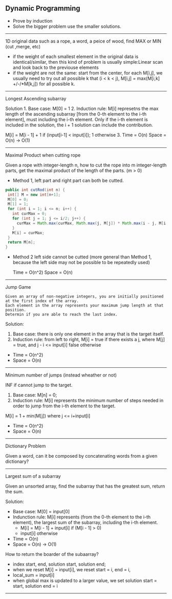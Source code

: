 ## Dynamic Programming

  * Prove by induction
  * Solve the bigger problem use the smaller solutions.
  
  ------
  1D original data such as a rope, a word, a peice of wood, find MAX or MIN (cut ,merge, etc)
    
  * if the weight of each smallest element in the original data is identical/similar, then this kind of problem is usually simple:Linear scan and look back to the previouse elements
  * if the weight are not the same: start from the center, for each M[i,j], we usually need to try out all possible k that (i < k < j), M[i,j] = max(M[i,k] +/-/*M[k,j]) for all possible k.
   
   ------
   Longest Ascending subarray
   
   Solution
    1. Base case: M[0] = 1
    2. Induction rule: M[i] represetns the max length of the ascending subarray [from the 0-th element to the i-th element],
   must including the i-th element.
   Only if the i-th element is included in the solution, the i + 1 solution can include the contribution.
   
   M[i] = M[i - 1] + 1 if (input[i-1] < input[i]); 1 otherwise
    3. Time = O(n) Space = O(n) -> O(1)
    
   -------
   Maximal Product when cutting rope
   
   Given a rope with integer-length n, how to cut the rope into m 
   integer-length parts, get the maximal product of the length of the parts. (m > 0)
   
  * Method 1, left part and right part can both be cutted.
  
   ```java
   public int cutRod(int n) {
    int[] M = new int[n+1];
    M[0] = 0;
    M[1] = 1;
    for (int i = 1; i <= n; i++) {
      int curMax = 0;
      for (int j = 1; j <= i/2; j++) {
        curMax = Math.max(curMax, Math.max(j, M[j]) * Math.max(i - j, M[i - j]));
      }
      M[i] = curMax;
    }
    return M[n];
   }
   ```
  * Method 2 left side cannot be cutted (more general than Method 1, because the left
        side may not be possible to be repeatedly used)
        
    Time = O(n^2)
    Space = O(n)
    
------
Jump Game
    
    Given an array of non-negative integers, you are initially positioned at the first index of the array.
    Each element in the array represents your maximum jump length at that position.
    Determin if you are able to reach the last index.
    
Solution:
  1. Base case: there is only one element in the array that is the target itself.
  2. Induction rule: from left to right, 
      M[i] = true if there exists a j, where M[j] = true, and j - i <= input[i]
      false otherwise
    
* Time = O(n^2)
* Space = O(n)
  
---------
Minimum number of jumps (instead wheather or not)

INF if cannot jump to the target.

  1. Base case: M[n] = 0;
  2. Induction rule: M[i] represents the minimum number of steps needed in order to jump
  from the i-th element to the target.
  
  M[i] = 1 + min(M[j]) where j <= i+input[i]
  
* Time = O(n^2)
* Space = O(n)
  
---------
Dictionary Problem

Given a word, can it be composed by concatenating words from a given dictionary?


----------

Largest sum of a subarray

Given an unsorted array, find the subarray that has the greatest sum, return the sum.

Solution:
  * Base case: M[0] = input[0]
  * Indunction rule: M[i] represents (from the 0-th element to the i-th element), the largest sum of the subarray, including the i-th element.
    * M[i] = M[i - 1] + input[i] if (M[i - 1] > 0)
    * input[i] otherwise
  * Time = O(n)
  * Space = O(n) -> O(1)

How to return the boarder of the subaarray?

  * index start, end, solution start, solution end;
  * when we reset M[i] = input[i], we reset start = i, end = i, 
  * local_sum = input[i]
  * when global max is updated to a larger value, we set solution start = start, solution end = i
  
-----------


    
        
        
   
